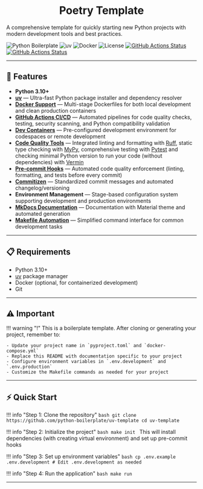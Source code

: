<h1 align="center"> Poetry Template </h1>

A comprehensive template for quickly starting new Python projects with modern development tools and best practices.

![Python Boilerplate](https://img.shields.io/badge/python-3.10+-blue.svg)
![uv](https://img.shields.io/badge/uv-0.7.13-purple.svg)
![Docker](https://img.shields.io/badge/docker-enabled-blue.svg)
![License](https://img.shields.io/badge/license-MIT-green.svg)
[![GitHub Actions Status](https://github.com/monok8i/python-boilerplate/actions/workflows/code-quality.yml/badge.svg)](https://github.com/monok8i/python-boilerplate/actions/workflows/code-quality.yml)
[![GitHub Actions Status](https://github.com/monok8i/python-boilerplate/actions/workflows/codeql.yml/badge.svg)](https://github.com/monok8i/python-boilerplate/actions/workflows/codeql.yml)

---

## 🚀 Features

- **Python 3.10+**
- **[uv](https://docs.astral.sh/uv/)** — Ultra-fast Python package installer and dependency resolver
- **[Docker Support](https://docs.docker.com/)** — Multi-stage Dockerfiles for both local development and clean production containers
- **[GitHub Actions CI/CD](https://docs.github.com/en/actions)** — Automated pipelines for code quality checks, testing, security scanning, and Python compatibility validation
- **[Dev Containers](https://docs.github.com/en/codespaces/setting-up-your-project-for-codespaces/adding-a-dev-container-configuration/introduction-to-dev-containers)** — Pre-configured development environment for codespaces or remote development
- **[Code Quality Tools](https://docs.astral.sh/ruff/)** — Integrated linting and formatting with [Ruff](https://docs.astral.sh/ruff/), static type checking with [MyPy](https://mypy.readthedocs.io/en/stable/), comprehensive testing with [Pytest](https://docs.pytest.org/en/stable/) and checking minimal Python version to run your code (without dependencies) with [Vermin](https://github.com/netromdk/vermin)
- **[Pre-commit Hooks](https://pre-commit.com/)** — Automated code quality enforcement (linting, formatting, and tests before every commit)
- **[Commitizen](https://commitizen-tools.github.io/commitizen/)** — Standardized commit messages and automated changelog/versioning
- **Environment Management** — Stage-based configuration system supporting development and production environments
- **[MkDocs Documentation](https://www.mkdocs.org/)** — Documentation with Material theme and automated generation
- **[Makefile Automation](https://www.gnu.org/software/make/)** — Simplified command interface for common development tasks

---

## 📋 Requirements

- Python 3.10+
- [uv](https://docs.astral.sh/uv) package manager
- Docker (optional, for containerized development)
- Git

---

## ⚠️ Important

!!! warning "!"
    This is a boilerplate template.
    After cloning or generating your project, remember to:

    - Update your project name in `pyproject.toml` and `docker-compose.yml`
    - Replace this README with documentation specific to your project
    - Configure environment variables in `.env.development` and `.env.production`
    - Customize the Makefile commands as needed for your project
---

## ⚡ Quick Start

!!! info "Step 1: Clone the repository"
    ```bash
    git clone https://github.com/python-boilerplate/uv-template
    cd uv-template
    ```

!!! info "Step 2: Initialize the project"
    ```bash
    make init
    ```
    This will install dependencies (with creating virtual environment) and set up pre-commit hooks

!!! info "Step 3: Set up environment variables"
    ```bash
    cp .env.example .env.development
    # Edit .env.development as needed
    ```

!!! info "Step 4: Run the application"
    ```bash
    make run
    ```

---